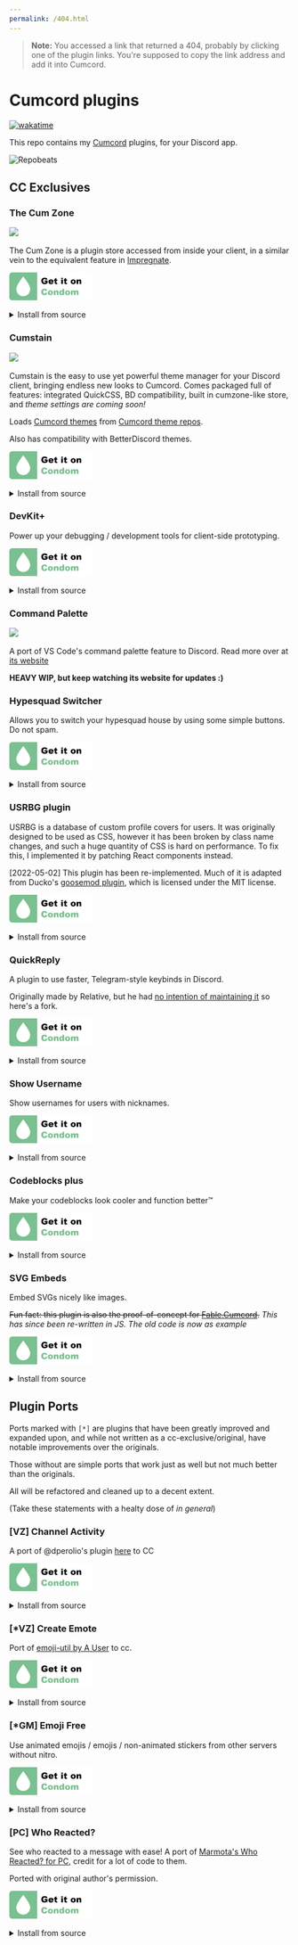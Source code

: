 ```yaml
---
permalink: /404.html
---
```

> **Note:** You accessed a link that returned a 404, probably by clicking one of the plugin links. You're supposed to copy the link address and add it into Cumcord.

# Cumcord plugins

[![wakatime](https://wakatime.com/badge/github/yellowsink/cc-plugins.svg)](https://wakatime.com/badge/github/yellowsink/cc-plugins)

This repo contains my [Cumcord](https://github.com/Cumcord/Cumcord/) plugins, for your Discord app.

![Repobeats](https://repobeats.axiom.co/api/embed/fa9decb1bb7bda3ce9a4e97b8b8f9aa974930a2f.svg "Repobeats analytics image")

## CC Exclusives

### The Cum Zone

<img height="50" src="https://yellowsink.github.io/cc-plugins/static/cumzone.png" />

The Cum Zone is a plugin store accessed from inside your client, in a similar vein to the equivalent feature in [Impregnate](https://github.com/Cumcord/Impregnate).

<a target="_blank" href="https://send.cumcord.com/#https://cumcordplugins.github.io/Condom/yellowsink.github.io/cc-plugins/cum-zone"><img height="50" src="https://raw.githubusercontent.com/Cumcord/assets/main/buttons/condom_button.png" /></a>

<details><summary>Install from source</summary>
<a target="_blank" href="https://send.cumcord.com/#https://yellowsink.github.io/cc-plugins/cum-zone"><img height="50" src="https://raw.githubusercontent.com/Cumcord/assets/main/buttons/cumdump_button.png" /></a>
</details>

### Cumstain

<img height="50" src="https://yellowsink.github.io/cc-plugins/static/cumstain.png" />

Cumstain is the easy to use yet powerful theme manager for your Discord client, bringing endless new looks to Cumcord.
Comes packaged full of features: integrated QuickCSS, BD compatibility, built in cumzone-like store, and _theme settings are coming soon!_

Loads [Cumcord themes](https://github.com/Cumcord/STD/blob/master/proposals/theme_manifest.md) from [Cumcord theme repos](https://github.com/Cumcord/STD/blob/master/proposals/theme_repo.md).

Also has compatibility with BetterDiscord themes.

<a target="_blank" href="https://send.cumcord.com/#https://cumcordplugins.github.io/Condom/yellowsink.github.io/cc-plugins/cumstain"><img height="50" src="https://raw.githubusercontent.com/Cumcord/assets/main/buttons/condom_button.png" /></a>

<details><summary>Install from source</summary>
<a target="_blank" href="https://send.cumcord.com/#https://yellowsink.github.io/cc-plugins/cumstain"><img height="50" src="https://raw.githubusercontent.com/Cumcord/assets/main/buttons/cumdump_button.png" /></a>
</details>

### DevKit+
Power up your debugging / development tools for client-side prototyping.

<a target="_blank" href="https://send.cumcord.com/#https://cumcordplugins.github.io/Condom/yellowsink.github.io/cc-plugins/devkitplus"><img height="50" src="https://raw.githubusercontent.com/Cumcord/assets/main/buttons/condom_button.png" /></a>

<details><summary>Install from source</summary>
<a target="_blank" href="https://send.cumcord.com/#https://yellowsink.github.io/cc-plugins/devkitplus"><img height="50" src="https://raw.githubusercontent.com/Cumcord/assets/main/buttons/cumdump_button.png" /></a>
</details>

### Command Palette

<img height="50" src="https://yellowsink.github.io/discord-command-palette/assets/icon.png" />

A port of VS Code's command palette feature to Discord. Read more over at [its website](https://yellowsink.github.io/discord-command-palette)

**HEAVY WIP, but keep watching its website for updates :)**

### Hypesquad Switcher

Allows you to switch your hypesquad house by using some simple buttons. Do not spam.

<a target="_blank" href="https://send.cumcord.com/#https://cumcordplugins.github.io/Condom/yellowsink.github.io/cc-plugins/hypesquad-switcher"><img height="50" src="https://raw.githubusercontent.com/Cumcord/assets/main/buttons/condom_button.png" /></a>

<details><summary>Install from source</summary>
<a target="_blank" href="https://send.cumcord.com/#https://yellowsink.github.io/cc-plugins/hypesquad-switcher"><img height="50" src="https://raw.githubusercontent.com/Cumcord/assets/main/buttons/cumdump_button.png" /></a>
</details>

### USRBG plugin

USRBG is a database of custom profile covers for users.
It was originally designed to be used as CSS, however it has been broken by class name changes,
and such a huge quantity of CSS is hard on performance. To fix this, I implemented it by patching React components instead.

[2022-05-02] This plugin has been re-implemented. Much of it is adapted from Ducko's
[goosemod plugin](https://github.com/GooseMod-Modules/User-Backgrounds/blob/e49ac4153af3e7dcae0f5a173b9c5d0e3ff69253/index.js),
which is licensed under the MIT license.

<a target="_blank" href="https://send.cumcord.com/#https://cumcordplugins.github.io/Condom/yellowsink.github.io/cc-plugins/usrbg"><img height="50" src="https://raw.githubusercontent.com/Cumcord/assets/main/buttons/condom_button.png" /></a>

<details><summary>Install from source</summary>
<a target="_blank" href="https://send.cumcord.com/#https://yellowsink.github.io/cc-plugins/usrbg"><img height="50" src="https://raw.githubusercontent.com/Cumcord/assets/main/buttons/cumdump_button.png" /></a>
</details>

### QuickReply

A plugin to use faster, Telegram-style keybinds in Discord.

Originally made by Relative, but he had [no intention of maintaining it](https://github.com/relative/cumcord-quickreply/pull/2) so here's a fork.

<a target="_blank" href="https://send.cumcord.com/#https://cumcordplugins.github.io/Condom/yellowsink.github.io/cc-plugins/cc-quickreply"><img height="50" src="https://raw.githubusercontent.com/Cumcord/assets/main/buttons/condom_button.png" /></a>

<details><summary>Install from source</summary>
<a target="_blank" href="https://send.cumcord.com/#https://yellowsink.github.io/cc-plugins/cc-quickreply"><img height="50" src="https://raw.githubusercontent.com/Cumcord/assets/main/buttons/cumdump_button.png" /></a>
</details>

### Show Username

Show usernames for users with nicknames.

<a target="_blank" href="https://send.cumcord.com/#https://cumcordplugins.github.io/Condom/yellowsink.github.io/cc-plugins/show-username"><img height="50" src="https://raw.githubusercontent.com/Cumcord/assets/main/buttons/condom_button.png" /></a>

<details><summary>Install from source</summary>
<a target="_blank" href="https://send.cumcord.com/#https://yellowsink.github.io/cc-plugins/show-username"><img height="50" src="https://raw.githubusercontent.com/Cumcord/assets/main/buttons/cumdump_button.png" /></a>
</details>

### Codeblocks plus

Make your codeblocks look cooler and function better:tm:

<a target="_blank" href="https://send.cumcord.com/#https://cumcordplugins.github.io/Condom/yellowsink.github.io/cc-plugins/codeblocks-plus"><img height="50" src="https://raw.githubusercontent.com/Cumcord/assets/main/buttons/condom_button.png" /></a>

<details><summary>Install from source</summary>
<a target="_blank" href="https://send.cumcord.com/#https://yellowsink.github.io/cc-plugins/codeblocks-plus"><img height="50" src="https://raw.githubusercontent.com/Cumcord/assets/main/buttons/cumdump_button.png" /></a>
</details>

### SVG Embeds

Embed SVGs nicely like images.

~~Fun fact: this plugin is also the proof-of-concept for [Fable.Cumcord](https://github.com/Cumglue/cc-fsharp-binds).~~
_This has since been re-written in JS. The old code is now as example_

<a target="_blank" href="https://send.cumcord.com/#https://cumcordplugins.github.io/Condom/yellowsink.github.io/cc-plugins/svg-embeds"><img height="50" src="https://raw.githubusercontent.com/Cumcord/assets/main/buttons/condom_button.png" /></a>

<details><summary>Install from source</summary>
<a target="_blank" href="https://send.cumcord.com/#https://yellowsink.github.io/cc-plugins/svg-embeds"><img height="50" src="https://raw.githubusercontent.com/Cumcord/assets/main/buttons/cumdump_button.png" /></a>
</details>

## Plugin Ports

Ports marked with `[*]` are plugins that have been greatly improved and expanded upon,
and while not written as a cc-exclusive/original, have notable improvements over the originals.

Those without are simple ports that work just as well but not much better than the originals.

All will be refactored and cleaned up to a decent extent.

(Take these statements with a healty dose of *in general*)

### [VZ] Channel Activity

A port of @dperolio's plugin [here](https://github.com/vizality-community/channel-members-activity-icons) to CC

<a target="_blank" href="https://send.cumcord.com/#https://cumcordplugins.github.io/Condom/yellowsink.github.io/cc-plugins/channel-activity"><img height="50" src="https://raw.githubusercontent.com/Cumcord/assets/main/buttons/condom_button.png" /></a>

<details><summary>Install from source</summary>
<a target="_blank" href="https://send.cumcord.com/#https://yellowsink.github.io/cc-plugins/channel-activity"><img height="50" src="https://raw.githubusercontent.com/Cumcord/assets/main/buttons/cumdump_button.png" /></a>
</details>

### [*VZ] Create Emote

Port of [emoji-util by A User](https://github.com/A-User-s-Discord-Plugins/emoji-util) to cc.

<a target="_blank" href="https://send.cumcord.com/#https://cumcordplugins.github.io/Condom/yellowsink.github.io/cc-plugins/create-emote"><img height="50" src="https://raw.githubusercontent.com/Cumcord/assets/main/buttons/condom_button.png" /></a>

<details><summary>Install from source</summary>
<a target="_blank" href="https://send.cumcord.com/#https://yellowsink.github.io/cc-plugins/create-emote"><img height="50" src="https://raw.githubusercontent.com/Cumcord/assets/main/buttons/cumdump_button.png" /></a>
</details>

### [*GM] Emoji Free

Use animated emojis / emojis / non-animated stickers from other servers without nitro.

<a target="_blank" href="https://send.cumcord.com/#https://cumcordplugins.github.io/Condom/yellowsink.github.io/cc-plugins/emoji-free"><img height="50" src="https://raw.githubusercontent.com/Cumcord/assets/main/buttons/condom_button.png" /></a>

<details><summary>Install from source</summary>
<a target="_blank" href="https://send.cumcord.com/#https://yellowsink.github.io/cc-plugins/emoji-free"><img height="50" src="https://raw.githubusercontent.com/Cumcord/assets/main/buttons/cumdump_button.png" /></a>
</details>

### [PC] Who Reacted?

See who reacted to a message with ease!
A port of [Marmota's Who Reacted? for PC](https://github.com/jaimeadf/who-reacted), credit for a lot of code to them.

Ported with original author's permission.

<a target="_blank" href="https://send.cumcord.com/#https://cumcordplugins.github.io/Condom/yellowsink.github.io/cc-plugins/who-reacted"><img height="50" src="https://raw.githubusercontent.com/Cumcord/assets/main/buttons/condom_button.png" /></a>

<details><summary>Install from source</summary>
<a target="_blank" href="https://send.cumcord.com/#https://yellowsink.github.io/cc-plugins/who-reacted"><img height="50" src="https://raw.githubusercontent.com/Cumcord/assets/main/buttons/cumdump_button.png" /></a>
</details>
